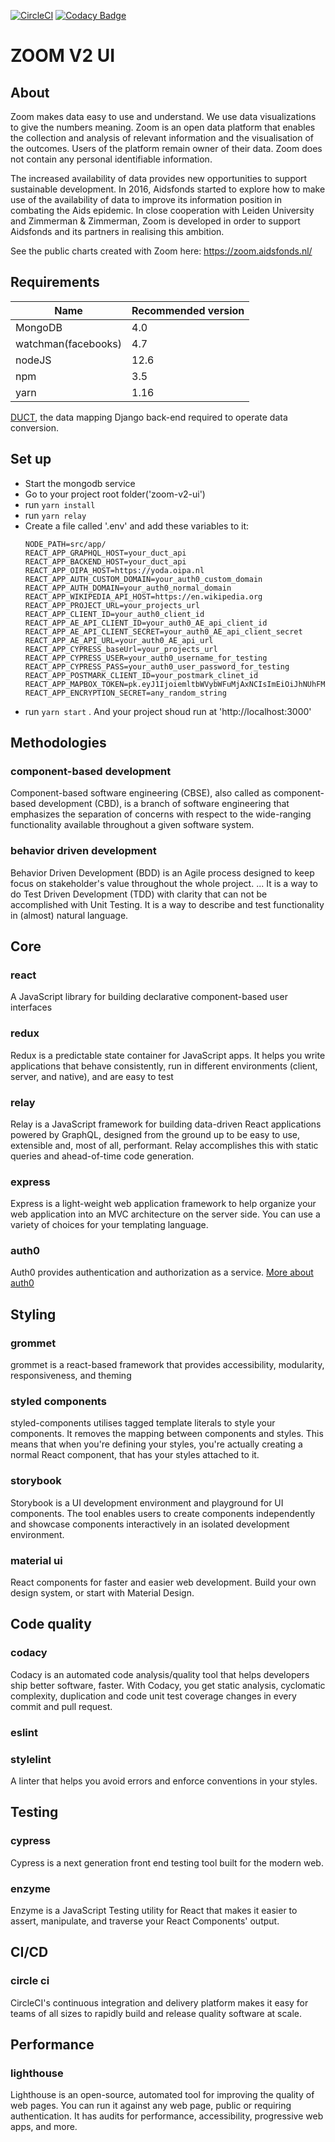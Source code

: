 [![CircleCI](https://circleci.com/gh/zimmerman-zimmerman/zoom-v2-ui.svg?style=svg&circle-token=41f4daf9d89b5f25efa5f455b6db87611527af85)](https://circleci.com/gh/zimmerman-zimmerman/zoom-v2-ui)
[![Codacy Badge](https://api.codacy.com/project/badge/Grade/732613b2d3df4672bd570f14247234fe)](https://www.codacy.com?utm_source=github.com&amp;utm_medium=referral&amp;utm_content=zimmerman-zimmerman/zoom-v2-ui&amp;utm_campaign=Badge_Grade)

# ZOOM V2 UI

## About
Zoom makes data easy to use and understand. We use data visualizations to give the numbers meaning. Zoom is an open data platform that enables the collection and analysis of relevant information and the visualisation of the outcomes. Users of the platform remain owner of their data. Zoom does not contain any personal identifiable information.

The increased availability of data provides new opportunities to support sustainable development. In 2016, Aidsfonds started to explore how to make use of the availability of data to improve its information position in combating the Aids epidemic. In close cooperation with Leiden University and Zimmerman & Zimmerman, Zoom is developed in order to support Aidsfonds and its partners in realising this ambition.

See the public charts created with Zoom here: https://zoom.aidsfonds.nl/

## Requirements

| Name | Recommended version |
| ---  | --- |
| MongoDB | 4.0 |
| watchman(facebooks) | 4.7 |
| nodeJS | 12.6 |
| npm | 3.5 |
| yarn | 1.16 |

<a href="https://github.com/zimmerman-zimmerman/DUCT">DUCT</a>, the data mapping Django back-end required to operate data conversion.

## Set up

 * Start the mongodb service
 * Go to your project root folder('zoom-v2-ui')
 * run ```yarn install```
 * run ```yarn relay```
 * Create a file called '.env' and add these variables to it:
    ```
    NODE_PATH=src/app/
    REACT_APP_GRAPHQL_HOST=your_duct_api
    REACT_APP_BACKEND_HOST=your_duct_api
    REACT_APP_OIPA_HOST=https://yoda.oipa.nl
    REACT_APP_AUTH_CUSTOM_DOMAIN=your_auth0_custom_domain
    REACT_APP_AUTH_DOMAIN=your_auth0_normal_domain
    REACT_APP_WIKIPEDIA_API_HOST=https://en.wikipedia.org
    REACT_APP_PROJECT_URL=your_projects_url
    REACT_APP_CLIENT_ID=your_auth0_client_id
    REACT_APP_AE_API_CLIENT_ID=your_auth0_AE_api_client_id
    REACT_APP_AE_API_CLIENT_SECRET=your_auth0_AE_api_client_secret
    REACT_APP_AE_API_URL=your_auth0_AE_api_url
    REACT_APP_CYPRESS_baseUrl=your_projects_url
    REACT_APP_CYPRESS_USER=your_auth0_username_for_testing
    REACT_APP_CYPRESS_PASS=your_auth0_user_password_for_testing
    REACT_APP_POSTMARK_CLIENT_ID=your_postmark_clinet_id
    REACT_APP_MAPBOX_TOKEN=pk.eyJ1IjoiemltbWVybWFuMjAxNCIsImEiOiJhNUhFM2YwIn0.sedQBdUN7PJ1AjknVVyqZw
    REACT_APP_ENCRYPTION_SECRET=any_random_string
    ```
 * run ```yarn start``` . And your project shoud run at 'http://localhost:3000'


## Methodologies
### component-based development
Component-based software engineering (CBSE), also called as component-based development (CBD), is a branch of software engineering that emphasizes the separation of concerns with respect to the wide-ranging functionality available throughout a given software system.

### behavior driven development
Behavior Driven Development (BDD) is an Agile process designed to keep focus on stakeholder's value throughout the whole project. ... It is a way to do Test Driven Development (TDD) with clarity that can not be accomplished with Unit Testing. It is a way to describe and test functionality in (almost) natural language.

## Core
### react
A JavaScript library for building declarative component-based user interfaces
### redux
Redux is a predictable state container for JavaScript apps. It helps you write applications that behave consistently, run in different environments (client, server, and native), and are easy to test
### relay
Relay is a JavaScript framework for building data-driven React applications powered by GraphQL, designed from the ground up to be easy to use, extensible and, most of all, performant. Relay accomplishes this with static queries and ahead-of-time code generation.
### express
Express is a light-weight web application framework to help organize your web application into an MVC architecture on the server side. You can use a variety of choices for your templating language.
### auth0
Auth0 provides authentication and authorization as a service. <a href="https://auth0.com"> More about auth0 </a>

## Styling
### grommet
grommet is a react-based framework that provides accessibility, modularity, responsiveness, and theming
### styled components
styled-components utilises tagged template literals to style your components. It removes the mapping between components and styles. This means that when you're defining your styles, you're actually creating a normal React component, that has your styles attached to it.
### storybook
Storybook is a UI development environment and playground for UI components. The tool enables users to create components independently and showcase components interactively in an isolated development environment.
### material ui
React components for faster and easier web development. Build your own design system, or start with Material Design.

## Code quality
### codacy
Codacy is an automated code analysis/quality tool that helps developers ship better software, faster. With Codacy, you get static analysis, cyclomatic complexity, duplication and code unit test coverage changes in every commit and pull request.
### eslint
### stylelint
A linter that helps you avoid errors and enforce conventions in your styles.

## Testing
### cypress
Cypress is a next generation front end testing tool built for the modern web.
### enzyme
Enzyme is a JavaScript Testing utility for React that makes it easier to assert, manipulate, and traverse your React Components' output.

## CI/CD
### circle ci
CircleCI's continuous integration and delivery platform makes it easy for teams of all sizes to rapidly build and release quality software at scale.

## Performance
### lighthouse
Lighthouse is an open-source, automated tool for improving the quality of web pages. You can run it against any web page, public or requiring authentication. It has audits for performance, accessibility, progressive web apps, and more.
